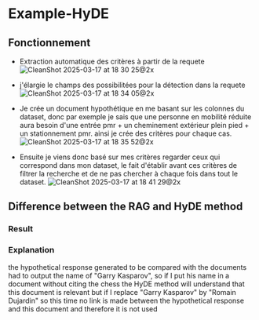 # Example-HyDE

## Fonctionnement
- Extraction automatique des critères à partir de la requete
![CleanShot 2025-03-17 at 18 30 25@2x](https://github.com/user-attachments/assets/feb80c92-77ed-4021-ac5d-87319fc3fd21)

- j'élargie le champs des possibilitées pour la détection dans la requete 
![CleanShot 2025-03-17 at 18 34 05@2x](https://github.com/user-attachments/assets/bcdfa206-0901-498e-90dc-793ec3c643b4)

- Je crée un document hypothétique en me basant sur les colonnes du dataset, donc par exemple je sais que une personne en mobilité réduite aura besoin d'une entrée pmr + un cheminement extérieur plein pied + un stationnement pmr. ainsi je crée des critères pour chaque cas.
![CleanShot 2025-03-17 at 18 35 52@2x](https://github.com/user-attachments/assets/5f36f511-8fb4-4f58-8d9b-e1943af2822c)

- Ensuite je viens donc basé sur mes critères regarder ceux qui correspond dans mon dataset, le fait d'établir avant ces critères de filtrer la recherche et de ne pas chercher à chaque fois dans tout le dataset.
![CleanShot 2025-03-17 at 18 41 29@2x](https://github.com/user-attachments/assets/a21c0c25-f3e1-4ffb-8eb0-cc3a918c8f6a)



## Difference between the RAG and HyDE method


### Result

### Explanation
the hypothetical response generated to be compared with the documents had to output the name of "Garry Kasparov", so if I put his name in a document without citing the chess the HyDE method will understand that this document is relevant but if I replace "Garry Kasparov" by "Romain Dujardin" so this time no link is made between the hypothetical response and this document and therefore it is not used
